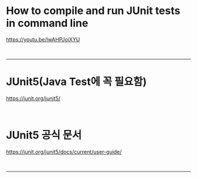 # How to compile and run JUnit tests in command line

https://youtu.be/lwAHPJoiXYU

<br>

<hr>

# JUnit5(Java Test에 꼭 필요함)

https://junit.org/junit5/

<br>

# JUnit5 공식 문서

https://junit.org/junit5/docs/current/user-guide/

<br>

<hr>
